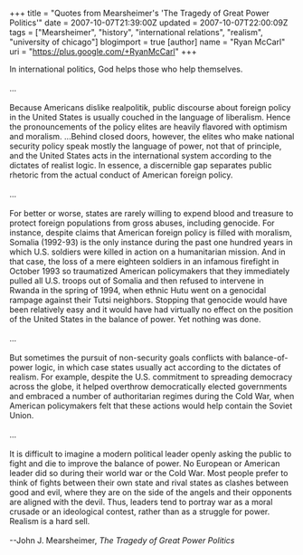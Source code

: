 +++
title = "Quotes from Mearsheimer's 'The Tragedy of Great Power Politics'"
date = 2007-10-07T21:39:00Z
updated = 2007-10-07T22:00:09Z
tags = ["Mearsheimer", "history", "international relations", "realism", "university of chicago"]
blogimport = true
[author]
	name = "Ryan McCarl"
	uri = "https://plus.google.com/+RyanMcCarl"
+++

In international politics, God helps those who help themselves.<br /><br />...<br /><br />Because Americans dislike realpolitik, public discourse about foreign policy in the United States is usually couched in the language of liberalism.  Hence the pronouncements of the policy elites are heavily flavored with optimism and moralism.  ...Behind closed doors, however, the elites who make national security policy speak mostly the language of power, not that of principle, and the United States acts in the international system according to the dictates of realist logic.  In essence, a discernible gap separates public rhetoric from the actual conduct of American foreign policy.<br /><br />...<br /><br />For better or worse, states are rarely willing to expend blood and treasure to protect foreign populations from gross abuses, including genocide.  For instance, despite claims that American foreign policy is filled with moralism, Somalia (1992-93) is the only instance during the past one hundred years in which U.S. soldiers were killed in action on a humanitarian mission.  And in that case, the loss of a mere eighteen soldiers in an infamous firefight in October 1993 so traumatized American policymakers that they immediately pulled all U.S. troops out of Somalia and then refused to intervene in Rwanda in the spring of 1994, when ethnic Hutu went on a genocidal rampage against their Tutsi neighbors.  Stopping that genocide would have been relatively easy and it would have had virtually no effect on the position of the United States in the balance of power.  Yet nothing was done.<br /><br />...<br /><br />But sometimes the pursuit of non-security goals conflicts with balance-of-power logic, in which case states usually act according to the dictates of realism.  For example, despite the U.S. commitment to spreading democracy across the globe, it helped overthrow democratically elected governments and embraced a number of authoritarian regimes during the Cold War, when American policymakers felt that these actions would help contain the Soviet Union.<br /><br />...<br /><br />It is difficult to imagine a modern political leader openly asking the public to fight and die to improve the balance of power.  No European or American leader did so during their world war or the Cold War.  Most people prefer to think of fights between their own state and rival states as clashes between good and evil, where they are on the side of the angels and their opponents are aligned with the devil.  Thus, leaders tend to portray war as a moral crusade or an ideological contest, rather than as a struggle for power.  Realism is a hard sell.<br /><br />--John J. Mearsheimer, <em>The Tragedy of Great Power Politics</em>
